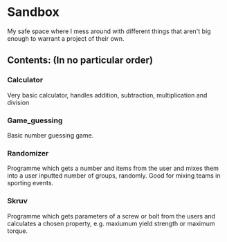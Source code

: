 # Sandbox
My safe space where I mess around with different things that aren't big enough to warrant a project of their own.

## Contents: (In no particular order)
### Calculator
Very basic calculator, handles addition, subtraction, multiplication and division

### Game_guessing
Basic number guessing game.

### Randomizer
Programme which gets a number and items from the user and mixes them into a user inputted number of groups, randomly. Good for mixing teams in sporting events.

### Skruv
Programme which gets parameters of a screw or bolt from the users and calculates a chosen property, e.g. maxiumum yield strength or maximum torque.
